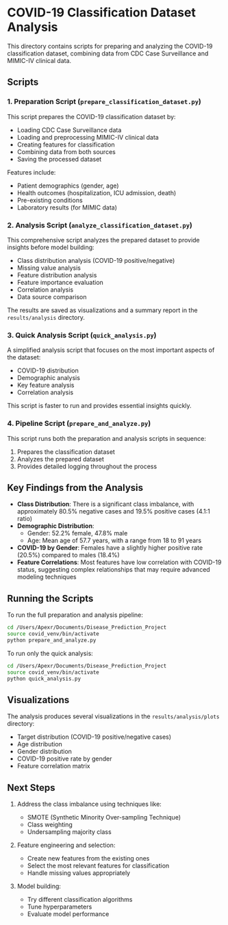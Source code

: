 # COVID-19 Classification Dataset Analysis

This directory contains scripts for preparing and analyzing the COVID-19 classification dataset, combining data from CDC Case Surveillance and MIMIC-IV clinical data.

## Scripts

### 1. Preparation Script (`prepare_classification_dataset.py`)

This script prepares the COVID-19 classification dataset by:
- Loading CDC Case Surveillance data
- Loading and preprocessing MIMIC-IV clinical data
- Creating features for classification
- Combining data from both sources
- Saving the processed dataset

Features include:
- Patient demographics (gender, age)
- Health outcomes (hospitalization, ICU admission, death)
- Pre-existing conditions
- Laboratory results (for MIMIC data)

### 2. Analysis Script (`analyze_classification_dataset.py`)

This comprehensive script analyzes the prepared dataset to provide insights before model building:
- Class distribution analysis (COVID-19 positive/negative)
- Missing value analysis
- Feature distribution analysis
- Feature importance evaluation
- Correlation analysis
- Data source comparison

The results are saved as visualizations and a summary report in the `results/analysis` directory.

### 3. Quick Analysis Script (`quick_analysis.py`)

A simplified analysis script that focuses on the most important aspects of the dataset:
- COVID-19 distribution
- Demographic analysis
- Key feature analysis
- Correlation analysis

This script is faster to run and provides essential insights quickly.

### 4. Pipeline Script (`prepare_and_analyze.py`)

This script runs both the preparation and analysis scripts in sequence:
1. Prepares the classification dataset
2. Analyzes the prepared dataset
3. Provides detailed logging throughout the process

## Key Findings from the Analysis

- **Class Distribution**: There is a significant class imbalance, with approximately 80.5% negative cases and 19.5% positive cases (4.1:1 ratio)
- **Demographic Distribution**: 
  - Gender: 52.2% female, 47.8% male
  - Age: Mean age of 57.7 years, with a range from 18 to 91 years
- **COVID-19 by Gender**: Females have a slightly higher positive rate (20.5%) compared to males (18.4%)
- **Feature Correlations**: Most features have low correlation with COVID-19 status, suggesting complex relationships that may require advanced modeling techniques

## Running the Scripts

To run the full preparation and analysis pipeline:

```bash
cd /Users/Apexr/Documents/Disease_Prediction_Project
source covid_venv/bin/activate
python prepare_and_analyze.py
```

To run only the quick analysis:

```bash
cd /Users/Apexr/Documents/Disease_Prediction_Project
source covid_venv/bin/activate
python quick_analysis.py
```

## Visualizations

The analysis produces several visualizations in the `results/analysis/plots` directory:
- Target distribution (COVID-19 positive/negative cases)
- Age distribution
- Gender distribution
- COVID-19 positive rate by gender
- Feature correlation matrix

## Next Steps

1. Address the class imbalance using techniques like:
   - SMOTE (Synthetic Minority Over-sampling Technique)
   - Class weighting
   - Undersampling majority class

2. Feature engineering and selection:
   - Create new features from the existing ones
   - Select the most relevant features for classification
   - Handle missing values appropriately

3. Model building:
   - Try different classification algorithms
   - Tune hyperparameters
   - Evaluate model performance